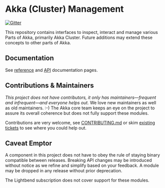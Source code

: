 # Akka (Cluster) Management

[![Gitter](https://badges.gitter.im/Join%20Chat.svg)](https://gitter.im/akka/akka)

This repository contains interfaces to inspect, interact and manage various Parts of Akka, primarily Akka Cluster.
Future additions may extend these concepts to other parts of Akka.

Documentation
-------------

See [reference](http://developer.lightbend.com/docs/akka-cluster-management/current/) and [API](http://developer.lightbend.com/docs/api/akka-cluster-management/current/akka/cluster/http/management/index.html) documentation pages.

Contributions & Maintainers
---------------------------

*This project does not have contributors, it only has maintainers—frequent and infrequent—and everyone helps out.*
We love new maintainers as well as old maintainers. :-)
The Akka core team keeps an eye on the project to assure its overall coherence but does not fully support these modules.

Contributions are very welcome, see [CONTRIBUTING.md](https://github.com/akka/akka-cluster-management/blob/master/CONTRIBUTING.md) or skim [existing tickets](https://github.com/akka/akka-cluster-management/issues) to see where you could help out.

Caveat Emptor
-------------

A component in this project does not have to obey the rule of staying binary compatible between releases. Breaking API changes may be introduced without notice as we refine and simplify based on your feedback. A module may be dropped in any release without prior deprecation. 

The Lightbend subscription does not cover support for these modules.
